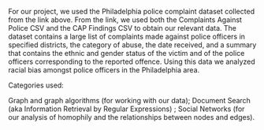 For our project, we used the Philadelphia police complaint dataset collected  
from the link above. From the link, we used both the Complaints Against Police 
CSV and the CAP Findings CSV to obtain our relevant data. The dataset contains 
a large list of complaints made against police officers in specified districts, 
the category of abuse, the date received, and a summary that contains the ethnic 
and gender status of the victim and of the police officers corresponding to the 
reported offence. Using this data we analyzed racial bias amongst police officers 
in the Philadelphia area. 

Categories used: 

Graph and graph algorithms (for working 
with our data); 
Document Search (aka Information Retrieval by Regular Expressions)
; 
Social Networks (for our analysis of homophily and the relationships between nodes and edges). 
